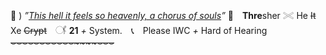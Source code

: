 🎉 ) *”[This hell it feels so heavenly, a chorus of souls](https://open.spotify.com/track/3H0OOWCrQoLjNh8XQ5KLPc?si=4tneQDPGTleWfRFMhsCNQQ&context=spotify%3Aplaylist%3A4n75EKqu66oi3xKQ3h6es4)”*
🍕 **Thre**sher   𓏵   He ~~It~~ Xe ~~Crypt~~ 𓋜
  __21__ *+* System. 📞 Please IWC *+* Hard of Hearing 
~~⌣⌣⌣~~~~⌣⌣⌣⌣~~~~⌣⌣⌣⌣~~~~⌣⌣⌣~~
<!---
FazbearFrights/FazbearFrights is a ✨ special ✨ repository because its `README.md` (this file) appears on your GitHub profile.
You can click the Preview link to take a look at your changes.
--->
